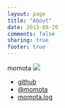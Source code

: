 ```yaml
---
layout: page
title: "About"
date: 2013-08-20
comments: false
sharing: true
footer: true
---
```

momota
![](https://2.gravatar.com/avatar/9656b77fa55fe3679fcbe181617f6c85?d=https%3A%2F%2Fidenticons.github.com%2Fb8595fdd302d60ae3effd112fbc567d7.png&s=420)

- [github](https://github.com/momota)
- [@momota](https://twitter.com/momota)
- [momota.log](http://d.hatena.ne.jp/Makots/)


